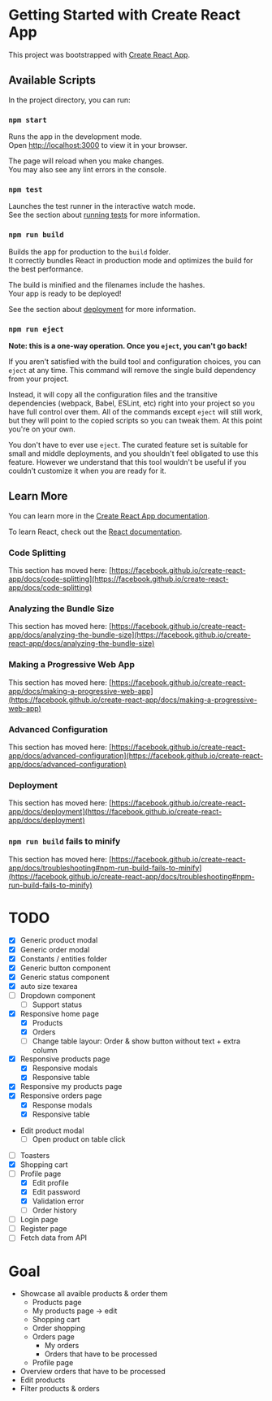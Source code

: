 # Getting Started with Create React App

This project was bootstrapped with [Create React App](https://github.com/facebook/create-react-app).

## Available Scripts

In the project directory, you can run:

### `npm start`

Runs the app in the development mode.\
Open [http://localhost:3000](http://localhost:3000) to view it in your browser.

The page will reload when you make changes.\
You may also see any lint errors in the console.

### `npm test`

Launches the test runner in the interactive watch mode.\
See the section about [running tests](https://facebook.github.io/create-react-app/docs/running-tests) for more information.

### `npm run build`

Builds the app for production to the `build` folder.\
It correctly bundles React in production mode and optimizes the build for the best performance.

The build is minified and the filenames include the hashes.\
Your app is ready to be deployed!

See the section about [deployment](https://facebook.github.io/create-react-app/docs/deployment) for more information.

### `npm run eject`

**Note: this is a one-way operation. Once you `eject`, you can't go back!**

If you aren't satisfied with the build tool and configuration choices, you can `eject` at any time. This command will remove the single build dependency from your project.

Instead, it will copy all the configuration files and the transitive dependencies (webpack, Babel, ESLint, etc) right into your project so you have full control over them. All of the commands except `eject` will still work, but they will point to the copied scripts so you can tweak them. At this point you're on your own.

You don't have to ever use `eject`. The curated feature set is suitable for small and middle deployments, and you shouldn't feel obligated to use this feature. However we understand that this tool wouldn't be useful if you couldn't customize it when you are ready for it.

## Learn More

You can learn more in the [Create React App documentation](https://facebook.github.io/create-react-app/docs/getting-started).

To learn React, check out the [React documentation](https://reactjs.org/).

### Code Splitting

This section has moved here: [https://facebook.github.io/create-react-app/docs/code-splitting](https://facebook.github.io/create-react-app/docs/code-splitting)

### Analyzing the Bundle Size

This section has moved here: [https://facebook.github.io/create-react-app/docs/analyzing-the-bundle-size](https://facebook.github.io/create-react-app/docs/analyzing-the-bundle-size)

### Making a Progressive Web App

This section has moved here: [https://facebook.github.io/create-react-app/docs/making-a-progressive-web-app](https://facebook.github.io/create-react-app/docs/making-a-progressive-web-app)

### Advanced Configuration

This section has moved here: [https://facebook.github.io/create-react-app/docs/advanced-configuration](https://facebook.github.io/create-react-app/docs/advanced-configuration)

### Deployment

This section has moved here: [https://facebook.github.io/create-react-app/docs/deployment](https://facebook.github.io/create-react-app/docs/deployment)

### `npm run build` fails to minify

This section has moved here: [https://facebook.github.io/create-react-app/docs/troubleshooting#npm-run-build-fails-to-minify](https://facebook.github.io/create-react-app/docs/troubleshooting#npm-run-build-fails-to-minify)

# TODO

-  [x] Generic product modal
-  [x] Generic order modal
-  [x] Constants / entities folder
-  [x] Generic button component
-  [x] Generic status component
-  [x] auto size texarea
-  [ ] Dropdown component
   -  [ ] Support status
-  [x] Responsive home page
   -  [x] Products
   -  [x] Orders
   -  [ ] Change table layour: Order & show button without text + extra column
-  [x] Responsive products page
   -  [x] Responsive modals
   -  [x] Responsive table
-  [x] Responsive my products page
-  [x] Responsive orders page
   -  [x] Response modals
   -  [x] Responsive table
-  Edit product modal
   -  [ ] Open product on table click
-  [ ] Toasters
-  [x] Shopping cart
-  [ ] Profile page
   -  [x] Edit profile
   -  [x] Edit password
   -  [x] Validation error
   -  [ ] Order history
-  [ ] Login page
-  [ ] Register page
-  [ ] Fetch data from API

# Goal

-  Showcase all avaible products & order them
   -  Products page
   -  My products page -> edit
   -  Shopping cart
   -  Order shopping
   -  Orders page
      -  My orders
      -  Orders that have to be processed
   -  Profile page
-  Overview orders that have to be processed
-  Edit products
-  Filter products & orders

